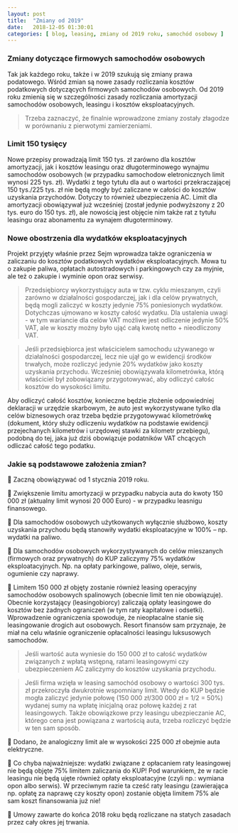 ```yaml
---
layout: post
title:  "Zmiany od 2019"
date:   2018-12-05 01:30:01
categories: [ blog, leasing, zmiany od 2019 roku, samochód osobowy ]
---
```


### Zmiany dotyczące firmowych samochodów osobowych
Tak jak każdego roku, także i w 2019 szukują się zmiany prawa podatowego. 
Wśród zmian są nowe zasady rozliczania kosztów podatkowych dotyczących firmowych samochodów osobowych. Od 2019 roku zmienią się w szczególności zasady rozliczania amortyzacji samochodów osobowych, leasingu i kosztów eksploatacyjnych.

> Trzeba zaznaczyć, że finalnie wprowadzone zmiany zostały złagodze w porównaniu z pierwotymi zamierzeniami.

### Limit 150 tysięcy
Nowe przepisy prowadzają limit 150 tys. zł zarówno dla kosztów amortyzacji, jak i kosztów leasingu oraz długoterminowego wynajmu samochodów osobowych (w przypadku samochodow eletronicznych limit wynosi 225 tys. zł). Wydatki z tego tytułu dla aut o wartości przekraczającej 150 tys./225 tys. zł nie będą mogły być zaliczane w całości do kosztów uzyskania przychodów. Dotyczy to również ubezpieczenia AC.
Limit dla amortyzacji obowiązywał już wcześniej (został jedynie podwyższony z 20 tys. euro do 150 tys. zł), ale nowością jest objęcie nim także rat z tytułu leasingu oraz abonamentu za wynajem długoterminowy.

### Nowe obostrzenia dla wydatków eksploatacyjnych
Projekt przyjęty właśnie przez Sejm wprowadza także ograniczenia w zaliczaniu do kosztów podatkowych wydatków eksploatacyjnych. Mowa tu o zakupie paliwa, opłatach autostradowych i parkingowych czy za myjnie, ale też o zakupie i wyminie opon oraz serwisy. 

> Przedsiębiorcy wykorzystujący auta w tzw. cyklu mieszanym, czyli zarówno w działalności gospodarczej, jak i dla celów prywatnych, będą mogli zaliczyć w koszty jedynie 75% poniesionych wydatków. Dotychczas ujmowano w koszty całość wydatku. Dla ustalenia uwagi - w tym wariancie dla celów VAT możliwe jest odliczenie jedynie 50% VAT, ale w koszty możny było ująć całą kwotę netto + nieodliczony VAT.

> Jeśli przedsiębiorca jest właścicielem samochodu używanego w działalności gospodarczej, lecz nie ujął go w ewidencji środków trwałych, może rozliczyć jedynie 20% wydatków jako koszty uzyskania przychodu. Wcześniej obowiązywała kilometrówka, którą właściciel był zobowiązany przygotowywać, aby odliczyć całośc kosztów do wysokości limitu.

Aby odliczyć całość kosztów, konieczne będzie złożenie odpowiedniej deklaracji w urzędzie skarbowym, że auto jest wykorzystywane tylko dla celów biznesowych oraz trzeba będzie przygotowywać kilometrówkę (dokument, który służy odliczeniu wydatków na podstawie ewidencji przejechanych kilometrów i urzędowej stawki za kilometr przebiegu), podobną do tej, jaka już dziś obowiązuje podatników VAT chcących odliczać całość tego podatku.


### Jakie są podstawowe założenia zmian?
🔻 Zaczną obowiązywać od 1 stycznia 2019 roku.

🔻 Zwiększenie limitu amortyzacji w przypadku nabycia auta do kwoty 150 000 zł (aktualny limit wynosi 20 000 Euro) - w przypadku leasnigu finansowego.

🔻 Dla samochodów osobowych użytkowanych wyłącznie służbowo, koszty uzyskania przychodu będą stanowiły wydatki eksploatacyjne w 100% – np. wydatki na paliwo.

🔻 Dla  samochodów osobowych wykorzystywanych do celów mieszanych (firmowych oraz prywatnych) do KUP zaliczymy 75% wydatków eksploatacyjnych. Np. na opłaty parkingowe, paliwo, oleje, serwis, ogumienie czy naprawy.

🔻 Limitem 150 000 zł objęty zostanie również leasing operacyjny samochodów osobowych spalinowych (obecnie limit ten nie obowiązuje).
Obecnie korzystający (leasingobiorcy) zaliczają opłaty leasingowe do kosztów bez żadnych ograniczeń (w tym raty kapitałowe i odsetki). Wprowadzenie ograniczenia spowoduje, że nieopłacalne stanie się leasingowanie drogich aut osobowych. Resort finansów sam przyznaje, że miał na celu właśnie ograniczenie opłacalności leasingu luksusowych samochodów.

> Jeśli wartość auta wyniesie do 150 000 zł to całość wydatków związanych z wpłatą wstępną, ratami leasingowymi czy ubezpieczeniem AC zaliczymy do kosztów uzyskania przychodu.

> Jeśli firma wzięła w leasing samochód osobowy o wartości 300 tys. zł przekroczyła dwukrotnie wspomniany limit. Wtedy do KUP będzie mogła zaliczyć jedynie połowę (150 000 zł/300 000 zł = 1/2 = 50%) wydanej sumy na wpłatę inicjalną oraz połowę każdej z rat leasingowych. Także obowiązkowe przy leasingu ubezpieczanie AC, którego cena jest powiązana z wartością auta, trzeba rozliczyć będzie w ten sam sposób.

🔻 Dodano, że analogiczny limit ale w wysokości 225 000 zł obejmie auta elektryczne.

🔻 Co chyba najważniejsze: wydatki związane z opłacaniem raty leasingowej nie będą objęte 75% limitem zaliczania do KUP! 
Pod warunkiem, że w racie leasingu nie będą ujęte również opłaty eksploatacyjne (czyli np.: wymiana opon albo serwis). 
W przeciwnym razie ta cześć raty leasingu (zawierająca np. opłatę za naprawę czy koszty opon) zostanie objęta limitem 75% ale sam koszt finansowania już nie!

🔻 Umowy zawarte do końca 2018 roku będą rozliczane na statych zasadach przez cały okres jej trwania. 


